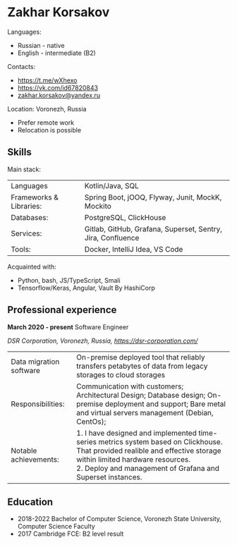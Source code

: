 # Zakhar Korsakov
Languages:
+ Russian - native
+ English - intermediate (B2)

Contacts:
+ https://t.me/wXhexo
+ https://vk.com/id67820843
+ zakhar.korsakov@yandex.ru

Location: Voronezh, Russia
+ Prefer remote work
+ Relocation is possible

## Skills

Main stack:

|   |   |
|---|---|
|Languages| Kotlin/Java, SQL|
|Frameworks & Libraries:| Spring Boot, jOOQ, Flyway, Junit,  MockK, Mockito|
|Databases:| PostgreSQL, ClickHouse|
|Services:| Gitlab, GitHub, Grafana, Superset, Sentry, Jira, Confluence|
|Tools:| Docker, IntelliJ Idea, VS Code |

Acquainted with:

+ Python, bash, JS/TypeScript, Smali
+ Tensorflow/Keras, Angular, Vault By HashiCorp

## Professional experience

**March 2020 - present** Software Engineer

_DSR Corporation, Voronezh, Russia, https://dsr-corporation.com/_

|   |   |
|---|---|
|Data migration software|On-premise deployed tool that reliably transfers petabytes of data from legacy storages to cloud storages|
 Responsibilities:| Communication with customers; Architectural Design; Database design; On-premise deployment and support; Bare metal and virtual servers management (Debian, CentOs); |
|Notable achievements:| 1. I have designed and implemented time-series metrics system based on Clickhouse. That provided realible and effective storage within limited hardware resources.<br> 2. Deploy and management of Grafana and Superset instances. <br> |

## Education

+ 2018-2022 Bachelor of Computer Science, Voronezh State University, Computer Science Faculty
+ 2017 Cambridge FCE: B2 level result
